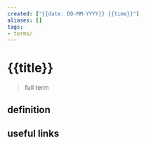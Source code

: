 ```yaml
---
created: ["{{date: DD-MM-YYYY}} {{time}}"]
aliases: []
tags:
- terms/
---
```


# {{title}}

> full term

## definition

## useful links
